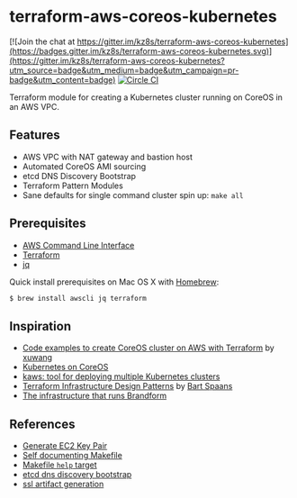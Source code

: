 # terraform-aws-coreos-kubernetes

[![Join the chat at https://gitter.im/kz8s/terraform-aws-coreos-kubernetes](https://badges.gitter.im/kz8s/terraform-aws-coreos-kubernetes.svg)](https://gitter.im/kz8s/terraform-aws-coreos-kubernetes?utm_source=badge&utm_medium=badge&utm_campaign=pr-badge&utm_content=badge)
[![Circle CI](https://circleci.com/gh/kz8s/terraform-aws-coreos-kubernetes/tree/master.svg?style=svg)](https://circleci.com/gh/kz8s/terraform-aws-coreos-kubernetes/tree/master)

Terraform module for creating a Kubernetes cluster running on CoreOS in an AWS VPC.

## Features
* AWS VPC with NAT gateway and bastion host
* Automated CoreOS AMI sourcing
* etcd DNS Discovery Bootstrap
* Terraform Pattern Modules
* Sane defaults for single command cluster spin up: `make all`

## Prerequisites
* [AWS Command Line Interface](http://aws.amazon.com/documentation/cli/)
* [Terraform](https://www.terraform.io/)
* [jq](https://stedolan.github.io/jq/)

Quick install prerequisites on Mac OS X with [Homebrew](http://brew.sh/):

```bash
$ brew install awscli jq terraform
```

## Inspiration
* [Code examples to create CoreOS cluster on AWS with Terraform](https://github.com/xuwang/aws-terraform) by [xuwang](https://github.com/xuwang)
* [Kubernetes on CoreOS](https://github.com/coreos/coreos-kubernetes)
* [kaws: tool for deploying multiple Kubernetes clusters](https://github.com/InQuicker/kaws)
* [Terraform Infrastructure Design Patterns](https://www.opencredo.com/2015/09/14/terraform-infrastructure-design-patterns/) by [Bart Spaans](https://www.opencredo.com/author/bart/)
* [The infrastructure that runs Brandform](https://github.com/brandfolder/infrastructure)

## References
* [Generate EC2 Key Pair](https://github.com/xuwang/aws-terraform/blob/master/scripts/aws-keypair.sh)
* [Self documenting Makefile](https://gist.github.com/prwhite/8168133)
* [Makefile `help` target](https://gist.github.com/rcmachado/af3db315e31383502660)
* [etcd dns discovery bootstrap](https://coreos.com/etcd/docs/latest/clustering.html#dns-discovery)
* [ssl artifact generation](https://github.com/coreos/coreos-kubernetes/tree/master/lib)
